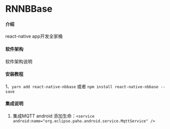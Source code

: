 # RNNBBase

#### 介绍
react-native app开发全家桶

#### 软件架构
软件架构说明


#### 安装教程

1、`yarn add react-native-nbbase` 或者 `npm install react-native-nbbase --save`

#### 集成说明

1.  集成MQTT
    android  添加生命：`<service android:name="org.eclipse.paho.android.service.MqttService" />`

